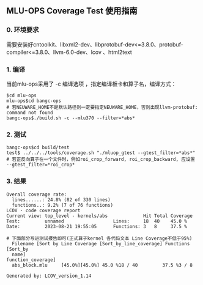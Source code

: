 ## MLU-OPS Coverage Test 使用指南
### 0. 环境要求
需要安装好cntoolkit、libxml2-dev、libprotobuf-dev<=3.8.0、protobuf-compiler<=3.8.0、llvm-6.0-dev、lcov 、html2text

### 1. 编译

当前mlu-ops采用了 -c 编译选项 ，指定编译板卡和算子名，编译方式：

```
$cd mlu-ops
mlu-ops$cd bangc-ops
# 若NEUWARE_HOME不是默认路径则一定要指定NEUWARE_HOME，否则出现llvm-protobuf: command not found
bangc-ops$./build.sh -c --mlu370 --filter=*abs*
```

### 2. 测试

```
bangc-ops$cd build/test
test$ ../../../tools/coverage.sh "./mluop_gtest --gtest_filter=*abs*"
# 若正反向算子在一个文件时，例如roi_crop_forward, roi_crop_backward, 应设置 --gtest_filter=*roi_crop*
```

### 3. 结果
```
Overall coverage rate:
  lines......: 24.8% (82 of 330 lines)
  functions..: 9.2% (7 of 76 functions)
LCOV - code coverage report
Current view: top_level - kernels/abs             Hit Total Coverage
Test:         unnamed                  Lines:     18  40    45.0 %
Date:         2023-08-21 19:55:05      Functions: 3   8     37.5 %

# 下面部分写进测试报告即可(正式算子kernel 各代码文本 Line Coverage不低于95%)
  Filename [Sort by Line Coverage [Sort_by_line_coverage] Functions [Sort_by
  name]                                                   function_coverage]
  abs_block.mlu     [45.0%][45.0%] 45.0 %18 / 40         37.5 %3 / 8

Generated by: LCOV_version_1.14
```
